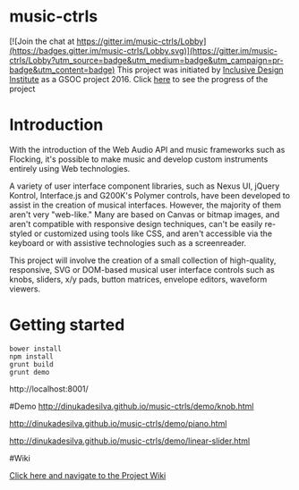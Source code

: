 # music-ctrls

[![Join the chat at https://gitter.im/music-ctrls/Lobby](https://badges.gitter.im/music-ctrls/Lobby.svg)](https://gitter.im/music-ctrls/Lobby?utm_source=badge&utm_medium=badge&utm_campaign=pr-badge&utm_content=badge)
This project was initiated by [Inclusive Design Institute](http://inclusivedesign.ca/) as a GSOC project 2016. 
Click [here](https://github.com/dinukadesilva/music-ctrls/wiki) to see the progress of the project

# Introduction

With the introduction of the Web Audio API and music frameworks such as Flocking, it's possible to make music and develop custom instruments entirely using Web technologies.

A variety of user interface component libraries, such as Nexus UI, jQuery Kontrol, Interface.js and G200K's Polymer controls, have been developed to assist in the creation of musical interfaces. However, the majority of them aren't very "web-like." Many are based on Canvas or bitmap images, and aren't compatible with responsive design techniques, can't be easily re-styled or customized using tools like CSS, and aren't accessible via the keyboard or with assistive technologies such as a screenreader.

This project will involve the creation of a small collection of high-quality, responsive, SVG or DOM-based musical user interface controls such as knobs, sliders, x/y pads, button matrices, envelope editors, waveform viewers.

# Getting started

```
bower install
npm install
grunt build
grunt demo
```

http://localhost:8001/

#Demo
http://dinukadesilva.github.io/music-ctrls/demo/knob.html

http://dinukadesilva.github.io/music-ctrls/demo/piano.html

http://dinukadesilva.github.io/music-ctrls/demo/linear-slider.html

#Wiki

[Click here and navigate to the Project Wiki](https://github.com/dinukadesilva/music-ctrls/wiki)
